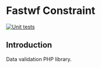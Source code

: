 # Fastwf Constraint

[![Unit tests](https://github.com/Fastwf/constraint/actions/workflows/test.yml/badge.svg)](https://github.com/Fastwf/constraint/actions/workflows/test.yml)

## Introduction

Data validation PHP library.
